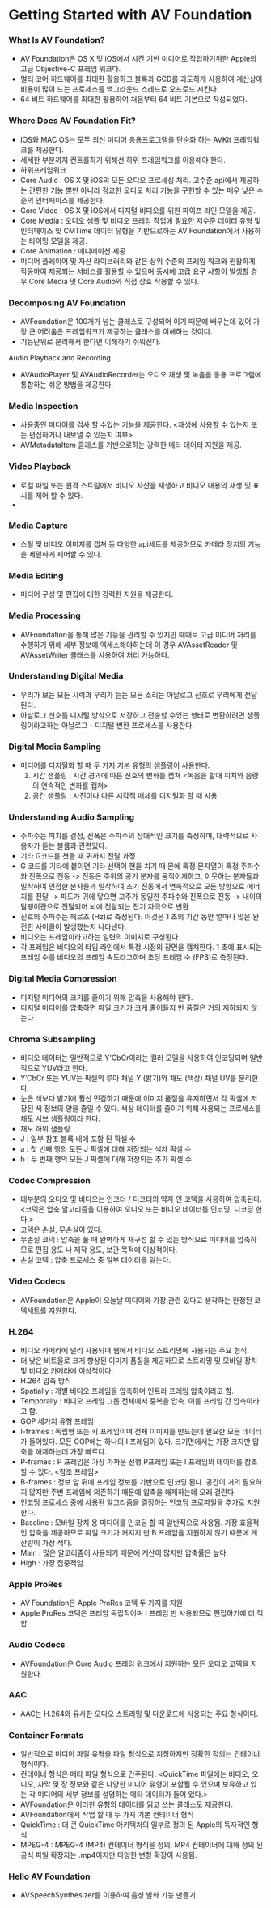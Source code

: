 # Getting Started with AV Foundation

### What Is AV Foundation?
- AV Foundation은 OS X 및 iOS에서 시간 기반 미디어로 작업하기위한 Apple의 고급 Objective-C 프레임 워크다.
- 멀티 코어 하드웨어를 최대한 활용하고 블록과 GCD를 과도하게 사용하여 계산상이 비용이 많이 드는 프로세스를 백그라운드 스레드로 오프로드 시킨다.
- 64 비트 하드웨어를 최대한 활용하여 처음부터 64 비트 기본으로 작성되었다.

### Where Does AV Foundation Fit?
- iOS와 MAC OS는 모두 최신 미디어 응용프로그램을 단순화 하는 AVKit 프레임워크를 제공한다.
- 세세한 부분까지 컨트롤하기 위해선 하위 프레임워크를 이용해야 한다.
- 하위프레임워크
- Core Audio : OS X 및 iOS의 모든 오디오 프로세싱 처리. 고수준 api에서 제공하는 간편한 기능 뿐만 아니라 정교한 오디오 처리 기능을 구현할 수 있는 매우 낮은 수준의 인터페이스를 제공한다.
- Core Video : OS X 및 iOS에서 디지털 비디오를 위한 파이프 라인 모델을 제공.
- Core Media : 오디오 샘플 및 비디오 프레임 작업에 필요한 저수준 데이터 유형 및 인터페이스 및 CMTime 데이터 유형을 기반으로하는 AV Foundation에서 사용하는 타이밍 모델을 제공.
- Core Animation : 애니메이션 제공
- 미디어 플레이어 및 자산 라이브러리와 같은 상위 수준의 프레임 워크와 원활하게 작동하여 제공되는 서비스를 활용할 수 있으며 동시에 고급 요구 사항이 발생할 경우 Core Media 및 Core Audio와 직접 상호 작용할 수 있다.

### Decomposing AV Foundation
- AVFoundation은 100개가 넘는 클래스로 구성되어 이기 때문에 배우는데 있어 가장 큰 어려움은 프레임워크가 제공하는 클래스를 이해하는 것이다.
- 기능단위로 분리해서 한다면 이해하기 쉬워진다.

Audio Playback and Recording
- AVAudioPlayer 및 AVAudioRecorder는 오디오 재생 및 녹음을 응용 프로그램에 통합하는 쉬운 방법을 제공한다.

### Media Inspection
- 사용중인 미디어를 검사 할 수있는 기능을 제공한다. <재생에 사용할 수 있는지 또는 편집하거나 내보낼 수 있는지 여부>
- AVMetadataItem 클래스를 기반으로하는 강력한 메타 데이터 지원을 제공.

### Video Playback
- 로컬 파일 또는 원격 스트림에서 비디오 자산을 재생하고 비디오 내용의 재생 및 표시를 제어 할 수 있다.
- 
### Media Capture
- 스틸 및 비디오 이미지를 캡쳐 등 다양한 api세트를 제공하므로 카메라 장치의 기능을 세밀하게 제어할 수 있다.

### Media Editing
- 미디어 구성 및 편집에 대한 강력한 지원을 제공한다.

### Media Processing
- AVFoundation을 통해 많은 기능을 관리할 수 있지만 때때로 고급 미디어 처리를 수행하기 위해 세부 정보에 엑세스해야하는데 이 경우 AVAssetReader 및 AVAssetWriter 클래스를 사용하여 처리 가능하다.

### Understanding Digital Media
- 우리가 보는 모든 시력과 우리가 듣는 모든 소리는 아날로그 신호로 우리에게 전달된다.
- 아날로그 신호를 디지털 방식으로 저장하고 전송할 수있는 형태로 변환하려면 샘플링이라고하는 아날로그 - 디지털 변환 프로세스를 사용한다.

### Digital Media Sampling
- 미디어를 디지털화 할 때 두 가지 기본 유형의 샘플링이 사용한다.
  1. 시간 샘플링 : 시간 경과에 따른 신호의 변화를 캡쳐 <녹음을 할때 피치와 음량의 연속적인 변화를 캡쳐>
  2. 공간 샘플링 : 사진이나 다른 시각적 매체를 디지털화 할 때 사용

### Understanding Audio Sampling
- 주파수는 피치를 결정, 진폭은 주파수의 상대적인 크기를 측정하며, 대략적으로 사용자가 듣는 볼륨과 관련있다.
- 기타 G코드를 쳣을 때 귀까지 전달 과정
-  G 코드를 기타에 붙이면 기타 선택이 현을 치기 때 문에 특정 문자열이 특정 주파수와 진폭으로 진동 -> 진동은 주위의 공기 분자를 움직이게하고, 이웃하는 분자들과 밀착하여 인접한 분자들과 밀착하여 초기 진동에서 연속적으로 모든 방향으로 에너지를 전달 -> 파도가 귀에 닿으면 고주가 동일한 주파수와 진폭으로 진동 -> 내이의 달팽이관으로 전달되어 뇌에 전달되는 전기 자극으로 변환
- 신호의 주파수는 헤르츠 (Hz)로 측정된다. 이것은 1 초의 기간 동안 얼마나 많은 완전한 사이클이 발생했는지 나타낸다.
- 비디오는 프레임이라고하는 일련의 이미지로 구성된다.
- 각 프레임은 비디오의 타임 라인에서 특정 시점의 장면을 캡처한다. 1 초에 표시되는 프레임 수를 비디오의 프레임 속도라고하며 초당 프레임 수 (FPS)로 측정된다.

### Digital Media Compression
- 디지털 미디어의 크기를 줄이기 위해 압축을 사용해야  한다.
- 디지털 미디어를 압축하면 파일 크기가 크게 줄어들지 만 품질은 거의 저하되지 않는다.

### Chroma Subsampling
- 비디오 데이터는 일반적으로 Y'CbCr이라는 컬러 모델을 사용하여 인코딩되며 일반적으로 YUV라고 한다.
- Y’CbCr 또는 YUV는 픽셀의 루마 채널 Y (밝기)와 채도 (색상) 채널 UV를 분리한다.
- 눈은 색보다 밝기에 훨신 민감하기 때문에 이미지 품질을 유지하면서 각 픽셀에 저장된 색 정보의 양을 줄일 수 있다. 색상 데이터를 줄이기 위해 사용되는 프로세스를 채도 서브 샘플링이라 한다.
- 채도 하위 샘플링
- J : 일부 참조 블록 내에 포함 된 픽셀 수
- a : 첫 번째 행의 모든 ​​J 픽셀에 대해 저장되는 색차 픽셀 수
- b : 두 번째 행의 모든 ​​J 픽셀에 대해 저장되는 추가 픽셀 수

### Codec Compression
- 대부분의 오디오 및 비디오는 인코더 / 디코더의 약자 인 코덱을 사용하여 압축된다. <코덱은 압축 알고리즘을 이용하여 오디오 또는 비디오 데이터를 인코딩, 디코딩 한다.>
- 코덱은 손실, 무손실이 있다.
- 무손실 코덱 : 압축을 풀 때 완벽하게 재구성 할 수 있는 방식으로 미디어를 압축하므로 편집 용도 나 제작 용도, 보관 목적에 이상적이다.
- 손실 코덱 : 압축 프로세스 중 일부 데이터를 잃는다.

### Video Codecs
- AVFoundation은 Apple이 오늘날 미디어와 가장 관련 있다고 생각하는 한정된 코덱세트를 지원한다.

### H.264
- 비디오 카메라에 널리 사용되며 웹에서 비디오 스트리밍에 사용되는 주요 형식.
- 더 낮은 비트율로 크게 향상된 이미지 품질을 제공하므로 스트리밍 및 모바일 장치 및 비디오 카메라에 이상적이다.
- H.264 압축 방식
- Spatially : 개별 비디오 프레임을 압축하며 인트라 프레임 압축이라고 함.
- Temporally : 비디오 프레임 그룹 전체에서 중복을 압축. 이를 프레임 간 압축이라고 함.
- GOP 세가지 유형 프레임
- I-frames : 독립형 또는 키 프레임이며 전체 이미지를 만드는데 필요한 모든 데이터가 들어있다. 모든 GOP에는 하나의 I 프레임이 있다. 크기면에서는 가장 크지만 압축을 해제하는데 가장 빠르다.
- P-frames : P 프레임은 가장 가까운 선행 P프레임 또는 I 프레임의 데이터를 참조 할 수 있다. <참조 프레임>
- B-frames : 정보 앞 뒤에 프레임 정보를 기반으로 인코딩 된다. 공간이 거의 필요하지 않지만 주변 프레임에 의존하기 때문에 압축을 해제하는데 오래 걸린다.
- 인코딩 프로세스 중에 사용된 알고리즘을 결정하는 인코딩 프로파일을 추가로 지원한다.
- Baseline : 모바일 장치 용 미디어를 인코딩 할 때 일반적으로 사용됨. 가장 효율적인 압축을 제공하므로 파일 크기가 커지지 만 B 프레임을 지원하지 않기 때문에 계산량이 가장 적다.
- Main : 많은 알고리즘이 사용되기 때문에 계산이 많지만 압축률은 높다.
- High : 가장 집중적임.

### Apple ProRes
- AV Foundation은 Apple ProRes 코덱 두 가지를 지원
- Apple ProRes 코덱은 프레임 독립적이며 I 프레임 만 사용되므로 편집하기에 더 적합

### Audio Codecs
- AVFoundation은 Core Audio 프레임 워크에서 지원하는 모든 오디오 코덱을 지원한다.

### AAC
- AAC는 H.264와 유사한 오디오 스트리밍 및 다운로드에 사용되는 주요 형식이다.

### Container Formats
- 일반적으로 미디어 파일 유형을 파일 형식으로 지칭하지만 정확한 정의는 컨테이너 형식이다.
- 컨테이너 형식은 메타 파일 형식으로 간주된다. <QuickTime 파일에는 비디오, 오디오, 자막 및 장 정보와 같은 다양한 미디어 유형이 포함될 수 있으며 보유하고 있는 각 미디어의 세부 정보를 설명하는 메타 데이터가 들어 있다.>
- AVFoundation은 이러한 유형의 데이터를 읽고 쓰는 클래스도 제공한다.
- AVFoundation에서 작업 할 때 두 가지 기본 컨테이너 형식
- QuickTime : 더 큰 QuickTime 아키텍처의 일부로 정의 된 Apple의 독자적인 형식
- MPEG-4 : MPEG-4 (MP4) 컨테이너 형식을 정의. MP4 컨테이너에 대해 정의 된 공식 파일 확장자는 .mp4이지만 다양한 변형 확장이 사용됨.

### Hello AV Foundation
- AVSpeechSynthesizer를 이용하여 음성 발화 기능 만들기.

